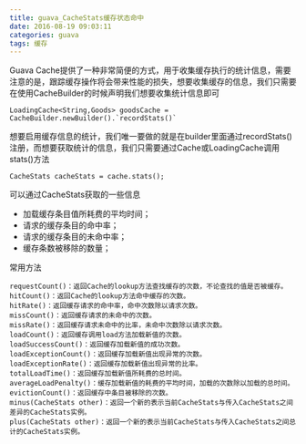 ```yaml
---
title: guava_CacheStats缓存状态命中
date: 2016-08-19 09:03:11
categories: guava
tags: 缓存
---
```

Guava Cache提供了一种非常简便的方式，用于收集缓存执行的统计信息，需要注意的是，跟踪缓存操作将会带来性能的损失，想要收集缓存的信息，我们只需要在使用CacheBuilder的时候声明我们想要收集统计信息即可
<!--more-->
```
LoadingCache<String,Goods> goodsCache =  CacheBuilder.newBuilder().`recordStats()`
```

想要启用缓存信息的统计，我们唯一要做的就是在builder里面通过recordStats()注册，而想要获取统计的信息，我们只需要通过Cache或LoadingCache调用stats()方法
```
CacheStats cacheStats = cache.stats();
```
可以通过CacheStats获取的一些信息

- 加载缓存条目值所耗费的平均时间；
- 请求的缓存条目的命中率；
- 请求的缓存条目的未命中率；
- 缓存条数被移除的数量；

常用方法
```
requestCount()：返回Cache的lookup方法查找缓存的次数，不论查找的值是否被缓存。
hitCount()：返回Cache的lookup方法命中缓存的次数。
hitRate()：返回缓存请求的命中率，命中次数除以请求次数。
missCount()：返回缓存请求的未命中的次数。
missRate()：返回缓存请求未命中的比率，未命中次数除以请求次数。
loadCount()：返回缓存调用load方法加载新值的次数。
loadSuccessCount()：返回缓存加载新值的成功次数。
loadExceptionCount()：返回缓存加载新值出现异常的次数。
loadExceptionRate()：返回缓存加载新值出现异常的比率。
totalLoadTime()：返回缓存加载新值所耗费的总时间。
averageLoadPenalty()：缓存加载新值的耗费的平均时间，加载的次数除以加载的总时间。
evictionCount()：返回缓存中条目被移除的次数。
minus(CacheStats other)：返回一个新的表示当前CacheStats与传入CacheStats之间差异的CacheStats实例。
plus(CacheStats other)：返回一个新的表示当前CacheStats与传入CacheStats之间总计的CacheStats实例。
```

